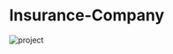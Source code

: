 # Insurance-Company


![project](https://user-images.githubusercontent.com/65724677/128191175-7f2a3684-d90c-4b95-b402-755334650a14.png)
